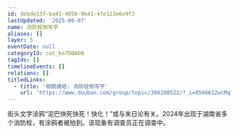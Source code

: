 ```yaml
---
id: debde13f-ba41-4056-9b41-4fe123e6e9f2
lastUpdated: '2025-06-07'
name: 消防栓倒写字
aliases: []
layer: 5
eventDate: null
categoryId: cat_ko7DBA6N
tagIds: []
timelineEvents: []
relations: []
titledLinks:
  - title: '相關連結: 消防栓倒写字'
    url: 'https://www.douban.com/group/topic/300200522/?_i=8566612wcMqf9i'
---
```

街头文字涂鸦“泥巴快死快死！快化！”或与末日论有关。2024年出现于湖南省多个消防栓，有涂鸦者被拍到。该现象有调查员正在调查中。
